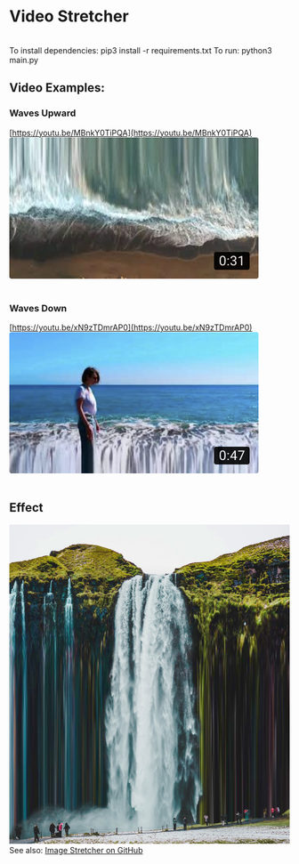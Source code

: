 # Video Stretcher
<br/>
To install dependencies: pip3 install -r requirements.txt
To run: python3 main.py
<br/>

## Video Examples:
### Waves Upward
[https://youtu.be/MBnkY0TiPQA](https://youtu.be/MBnkY0TiPQA)
<br/>
[![](/Assets/WavesUp_Thumbnail.png)](https://youtu.be/MBnkY0TiPQA)
<br/>
<br/>
### Waves Down
[https://youtu.be/xN9zTDmrAP0](https://youtu.be/xN9zTDmrAP0)
<br/>
[![](/Assets/WavesDown_Thumbnail.png)](https://youtu.be/xN9zTDmrAP0)
<br/>
<br/>

## Effect
![](/Assets/Waterfall_Stretch.jpg)<br/>
See also: [Image Stretcher on GitHub](https://github.com/ganttArt/image_stretcher)
